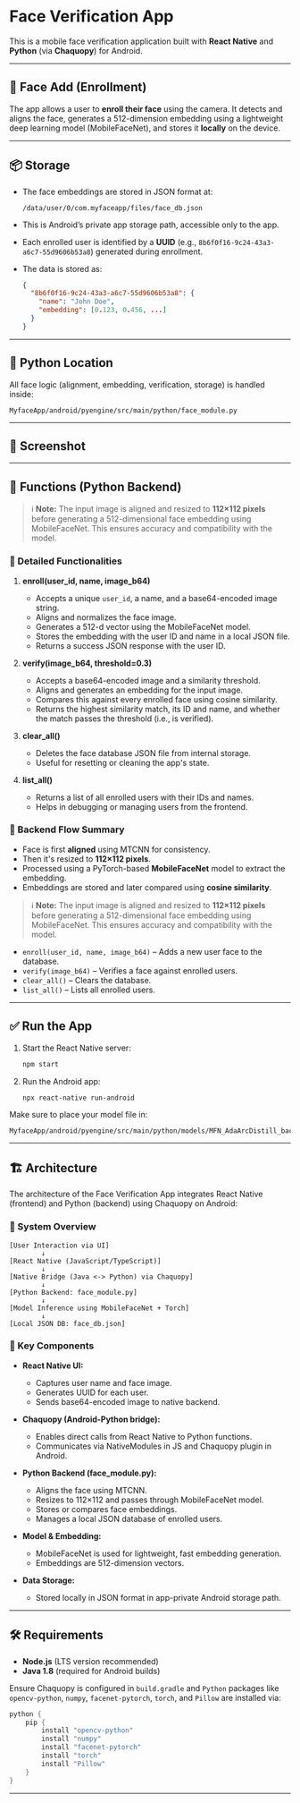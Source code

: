 # Face Verification App

This is a mobile face verification application built with **React Native** and **Python** (via **Chaquopy**) for Android.

---

## 🧠 Face Add (Enrollment)

The app allows a user to **enroll their face** using the camera. It detects and aligns the face, generates a 512-dimension embedding using a lightweight deep learning model (MobileFaceNet), and stores it **locally** on the device.

---

## 📦 Storage

- The face embeddings are stored in JSON format at:

  ```
  /data/user/0/com.myfaceapp/files/face_db.json
  ```

- This is Android’s private app storage path, accessible only to the app.

- Each enrolled user is identified by a **UUID** (e.g., `8b6f0f16-9c24-43a3-a6c7-55d9606b53a8`) generated during enrollment.

- The data is stored as:

  ```json
  {
    "8b6f0f16-9c24-43a3-a6c7-55d9606b53a8": {
      "name": "John Doe",
      "embedding": [0.123, 0.456, ...]
    }
  }
  ```

---

## 🏧 Python Location

All face logic (alignment, embedding, verification, storage) is handled inside:

```
MyfaceApp/android/pyengine/src/main/python/face_module.py
```

---

## 📸 Screenshot



---

## 🧪 Functions (Python Backend)

> ℹ️ **Note:** The input image is aligned and resized to **112×112 pixels** before generating a 512-dimensional face embedding using MobileFaceNet. This ensures accuracy and compatibility with the model.

### 🔧 Detailed Functionalities

1. **enroll(user\_id, name, image\_b64)**

   - Accepts a unique `user_id`, a name, and a base64-encoded image string.
   - Aligns and normalizes the face image.
   - Generates a 512-d vector using the MobileFaceNet model.
   - Stores the embedding with the user ID and name in a local JSON file.
   - Returns a success JSON response with the user ID.

2. **verify(image\_b64, threshold=0.3)**

   - Accepts a base64-encoded image and a similarity threshold.
   - Aligns and generates an embedding for the input image.
   - Compares this against every enrolled face using cosine similarity.
   - Returns the highest similarity match, its ID and name, and whether the match passes the threshold (i.e., is verified).

3. **clear\_all()**

   - Deletes the face database JSON file from internal storage.
   - Useful for resetting or cleaning the app's state.

4. **list\_all()**

   - Returns a list of all enrolled users with their IDs and names.
   - Helps in debugging or managing users from the frontend.

### 🧠 Backend Flow Summary

- Face is first **aligned** using MTCNN for consistency.
- Then it's resized to **112×112 pixels**.
- Processed using a PyTorch-based **MobileFaceNet** model to extract the embedding.
- Embeddings are stored and later compared using **cosine similarity**.



> ℹ️ **Note:** The input image is aligned and resized to **112×112 pixels** before generating a 512-dimensional face embedding using MobileFaceNet. This ensures accuracy and compatibility with the model.

- `enroll(user_id, name, image_b64)` – Adds a new user face to the database.
- `verify(image_b64)` – Verifies a face against enrolled users.
- `clear_all()` – Clears the database.
- `list_all()` – Lists all enrolled users.

---

## ✅ Run the App

1. Start the React Native server:

   ```bash
   npm start
   ```

2. Run the Android app:

   ```bash
   npx react-native run-android
   ```

Make sure to place your model file in:

```
MyfaceApp/android/pyengine/src/main/python/models/MFN_AdaArcDistill_backbone.pth
```

---

## 🏗️ Architecture

The architecture of the Face Verification App integrates React Native (frontend) and Python (backend) using Chaquopy on Android:

### 🔄 System Overview

```
[User Interaction via UI]
        ↓
[React Native (JavaScript/TypeScript)]
        ↓
[Native Bridge (Java <-> Python) via Chaquopy]
        ↓
[Python Backend: face_module.py]
        ↓
[Model Inference using MobileFaceNet + Torch]
        ↓
[Local JSON DB: face_db.json]
```

### 🔹 Key Components

- **React Native UI:**

  - Captures user name and face image.
  - Generates UUID for each user.
  - Sends base64-encoded image to native backend.

- **Chaquopy (Android-Python bridge):**

  - Enables direct calls from React Native to Python functions.
  - Communicates via NativeModules in JS and Chaquopy plugin in Android.

- **Python Backend (face\_module.py):**

  - Aligns the face using MTCNN.
  - Resizes to 112×112 and passes through MobileFaceNet model.
  - Stores or compares face embeddings.
  - Manages a local JSON database of enrolled users.

- **Model & Embedding:**

  - MobileFaceNet is used for lightweight, fast embedding generation.
  - Embeddings are 512-dimension vectors.

- **Data Storage:**

  - Stored locally in JSON format in app-private Android storage path.

---

## 🛠 Requirements

- **Node.js** (LTS version recommended)
- **Java 1.8** (required for Android builds)

Ensure Chaquopy is configured in `build.gradle` and `Python` packages like `opencv-python`, `numpy`, `facenet-pytorch`, `torch`, and `Pillow` are installed via:

```groovy
python {
    pip {
        install "opencv-python"
        install "numpy"
        install "facenet-pytorch"
        install "torch"
        install "Pillow"
    }
}
```

---

